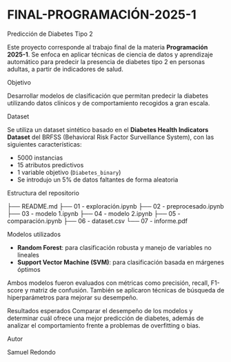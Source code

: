 # FINAL-PROGRAMACIÓN-2025-1
Predicción de Diabetes Tipo 2

Este proyecto corresponde al trabajo final de la materia **Programación 2025-1**. Se enfoca en aplicar técnicas de ciencia de datos y aprendizaje automático para predecir la presencia de diabetes tipo 2 en personas adultas, a partir de indicadores de salud.

Objetivo

Desarrollar modelos de clasificación que permitan predecir la diabetes utilizando datos clínicos y de comportamiento recogidos a gran escala.

Dataset

Se utiliza un dataset sintético basado en el **Diabetes Health Indicators Dataset** del BRFSS (Behavioral Risk Factor Surveillance System), con las siguientes características:

* 5000 instancias
* 15 atributos predictivos
* 1 variable objetivo (`Diabetes_binary`)
* Se introdujo un 5% de datos faltantes de forma aleatoria

Estructura del repositorio

├── README.md
├── 01 - exploración.ipynb
├── 02 - preprocesado.ipynb
├── 03 - modelo 1.ipynb
├── 04 - modelo 2.ipynb
├── 05 - comparación.ipynb
├── 06 - dataset.csv
└── 07 - informe.pdf

Modelos utilizados

- **Random Forest**: para clasificación robusta y manejo de variables no lineales
- **Support Vector Machine (SVM)**: para clasificación basada en márgenes óptimos

Ambos modelos fueron evaluados con métricas como precisión, recall, F1-score y matriz de confusión. También se aplicaron técnicas de búsqueda de hiperparámetros para mejorar su desempeño.

Resultados esperados
Comparar el desempeño de los modelos y determinar cuál ofrece una mejor predicción de diabetes, además de analizar el comportamiento frente a problemas de overfitting o bias.

Autor

Samuel Redondo
